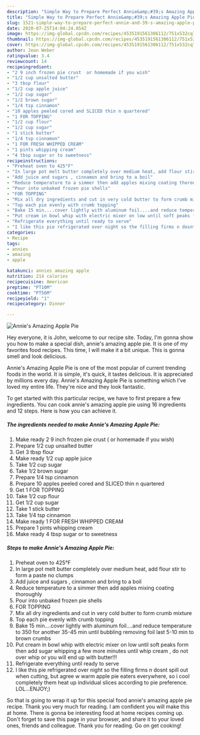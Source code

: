 ```yaml
---
description: "Simple Way to Prepare Perfect Annie&amp;#39;s Amazing Apple Pie"
title: "Simple Way to Prepare Perfect Annie&amp;#39;s Amazing Apple Pie"
slug: 1521-simple-way-to-prepare-perfect-annie-and-39-s-amazing-apple-pie
date: 2020-07-25T14:04:24.854Z
image: https://img-global.cpcdn.com/recipes/4535191561306112/751x532cq70/annies-amazing-apple-pie-recipe-main-photo.jpg
thumbnail: https://img-global.cpcdn.com/recipes/4535191561306112/751x532cq70/annies-amazing-apple-pie-recipe-main-photo.jpg
cover: https://img-global.cpcdn.com/recipes/4535191561306112/751x532cq70/annies-amazing-apple-pie-recipe-main-photo.jpg
author: Jean Weber
ratingvalue: 3.4
reviewcount: 14
recipeingredient:
- "2 9 inch frozen pie crust  or homemade if you wish"
- "1/2 cup unsalted butter"
- "3 tbsp flour"
- "1/2 cup apple juice"
- "1/2 cup sugar"
- "1/2 brown sugar"
- "1/4 tsp cinnamon"
- "10 apples peeled cored and SLICED thin n quartered"
- "1 FOR TOPPING"
- "1/2 cup flour"
- "1/2 cup sugar"
- "1 stick butter"
- "1/4 tsp cinnamon"
- "1 FOR FRESH WHIPPED CREAM"
- "1 pints whipping cream"
- "4 tbsp sugar or to sweetness"
recipeinstructions:
- "Preheat oven to 425°F"
- "In large pot melt butter completely over medium heat, add flour stir to form a paste no clumps"
- "Add juice and sugars , cinnamon and bring to a boil"
- "Reduce temperature to a simmer then add apples mixing coating thoroughly"
- "Pour into unbaked frozen pie shells"
- "FOR TOPPING"
- "Mix all dry ingredients and cut in very cold butter to form crumb mixture"
- "Top each pie evenly with crumb topping"
- "Bake 15 min....cover lightly with aluminum foil....and reduce temperature to 350 for another 35-45 min until bubbling removing foil last 5-10 min to brown crumbs"
- "Put cream in bowl whip with electric mixer on low until soft peaks form then add sugar whipping a few more minutes until whip cream , do not over whip or you will end up with butter!!!"
- "Refrigerate everything until ready to serve"
- "I like this pie refrigerated over night so the filling firms n dosnt spill out when cutting, but agree w warm apple pie eaters everywhere, so i cool completely them heat up individual slices according to pie preference.  LOL...ENJOY;)"
categories:
- Recipe
tags:
- annies
- amazing
- apple

katakunci: annies amazing apple 
nutrition: 214 calories
recipecuisine: American
preptime: "PT10M"
cooktime: "PT56M"
recipeyield: "1"
recipecategory: Dinner

---
```



![Annie&#39;s Amazing Apple Pie](https://img-global.cpcdn.com/recipes/4535191561306112/751x532cq70/annies-amazing-apple-pie-recipe-main-photo.jpg)

Hey everyone, it is John, welcome to our recipe site. Today, I'm gonna show you how to make a special dish, annie&#39;s amazing apple pie. It is one of my favorites food recipes. This time, I will make it a bit unique. This is gonna smell and look delicious.

Annie&#39;s Amazing Apple Pie is one of the most popular of current trending foods in the world. It is simple, it's quick, it tastes delicious. It is appreciated by millions every day. Annie&#39;s Amazing Apple Pie is something which I've loved my entire life. They're nice and they look fantastic.




To get started with this particular recipe, we have to first prepare a few ingredients. You can cook annie&#39;s amazing apple pie using 16 ingredients and 12 steps. Here is how you can achieve it.

<!--inarticleads1-->

##### The ingredients needed to make Annie&#39;s Amazing Apple Pie:

1. Make ready 2 9 inch frozen pie crust ( or homemade if you wish)
1. Prepare 1/2 cup unsalted butter
1. Get 3 tbsp flour
1. Make ready 1/2 cup apple juice
1. Take 1/2 cup sugar
1. Take 1/2 brown sugar
1. Prepare 1/4 tsp cinnamon
1. Prepare 10 apples peeled cored and SLICED thin n quartered
1. Get 1 FOR TOPPING
1. Take 1/2 cup flour
1. Get 1/2 cup sugar
1. Take 1 stick butter
1. Take 1/4 tsp cinnamon
1. Make ready 1 FOR FRESH WHIPPED CREAM
1. Prepare 1 pints whipping cream
1. Make ready 4 tbsp sugar or to sweetness




<!--inarticleads2-->

##### Steps to make Annie&#39;s Amazing Apple Pie:

1. Preheat oven to 425°F
1. In large pot melt butter completely over medium heat, add flour stir to form a paste no clumps
1. Add juice and sugars , cinnamon and bring to a boil
1. Reduce temperature to a simmer then add apples mixing coating thoroughly
1. Pour into unbaked frozen pie shells
1. FOR TOPPING
1. Mix all dry ingredients and cut in very cold butter to form crumb mixture
1. Top each pie evenly with crumb topping
1. Bake 15 min....cover lightly with aluminum foil....and reduce temperature to 350 for another 35-45 min until bubbling removing foil last 5-10 min to brown crumbs
1. Put cream in bowl whip with electric mixer on low until soft peaks form then add sugar whipping a few more minutes until whip cream , do not over whip or you will end up with butter!!!
1. Refrigerate everything until ready to serve
1. I like this pie refrigerated over night so the filling firms n dosnt spill out when cutting, but agree w warm apple pie eaters everywhere, so i cool completely them heat up individual slices according to pie preference.  LOL...ENJOY;)




So that is going to wrap it up for this special food annie&#39;s amazing apple pie recipe. Thank you very much for reading. I am confident you will make this at home. There is gonna be interesting food at home recipes coming up. Don't forget to save this page in your browser, and share it to your loved ones, friends and colleague. Thank you for reading. Go on get cooking!
